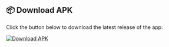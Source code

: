 ## 📦 Download APK

Click the button below to download the latest release of the app:

[![Download APK](https://img.shields.io/badge/⬇️_Download-APK-blue?style=for-the-badge&logo=android)](https://drive.google.com/uc?export=download&id=1MGyTBXxdMUzyR4hHO5aSY0J5tk4n9KJN)

